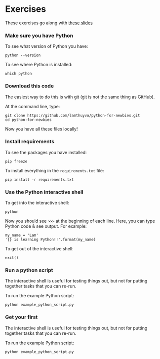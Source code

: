 # Exercises

These exercises go along with [these slides](http://bit.ly/cuny-python-newbies)

### Make sure you have Python
To see what version of Python you have:
```
python --version
```
To see where Python is installed:
```
which python
```

### Download this code
The easiest way to do this is with git (git is not the same thing as GitHub).

At the command line, type:
```
git clone https://github.com/lamthuyvo/python-for-newbies.git
cd python-for-newbies
```
Now you have all these files locally!

### Install requirements
To see the packages you have installed:
```
pip freeze
```
To install everything in the `requirements.txt` file:
```
pip install -r requirements.txt
```

### Use the Python interactive shell
To get into the interactive shell:
```
python
```
Now you should see `>>>` at the beginning of each line. Here, you can type Python code & see output. For example:
```
my_name = 'Lam'
'{} is learning Python!!'.format(my_name)
```
To get out of the interactive shell:
```
exit()
```

### Run a python script
The interactive shell is useful for testing things out, but not for putting together tasks that you can re-run.

To run the example Python script:
```
python example_python_script.py
```


### Get your first 
The interactive shell is useful for testing things out, but not for putting together tasks that you can re-run.

To run the example Python script:
```
python example_python_script.py
```
